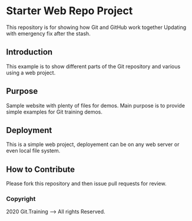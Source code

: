 # Starter Web Repo Project
This repository is for showing how Git and GitHub work together
Updating with emergency fix after the stash.

## Introduction
This example is to show different parts of the Git repository
and various using a web project.

## Purpose
Sample website with plenty of files for demos.  Main purpose is to
provide simple examples for Git training demos.

## Deployment
This is a simple web project, deployement can be on any web server or even local file system.

## How to Contribute
Please fork this repository and then issue pull requests for review.

### Copyright

2020 Git.Training --> All rights Reserved.